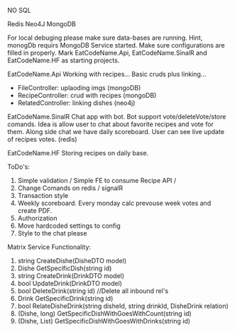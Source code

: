NO SQL

Redis
Neo4J
MongoDB

For local debuging please make sure data-bases are running.
Hint, monogDb requirs MongoDB Service started.
Make sure configurations are filled in properly.
Mark EatCodeName.Api, EatCodeName.SinalR and EatCodeName.HF as starting projects.


EatCodeName.Api
Working with recipes... Basic cruds plus linking...
- FileController: uplaoding imgs (mongoDB)
- RecipeController: crud with recipes (mongoDB)
- RelatedController: linking dishes (neo4j)

EatCodeName.SinalR
Chat app with bot. Bot support vote/deleteVote/store comands. Idea is allow user to chat about favorite recipes and vote for them.
Along side chat we have daily scoreboard. User can see live update of recipes votes. (redis)

EatCodeName.HF
Storing recipes on daily base.


ToDo's:
1. Simple validation / Simple FE to consume Recipe API /
2. Change Comands on redis / signalR
3. Transaction style
4. Weekly scoreboard. Every monday calc prevouse week votes and create PDF.
5. Authorization
6. Move hardcoded settings to config
7. Style to the chat please

Matrix Service Functionality:
1. string CreateDishe(DisheDTO model)
2. Dishe GetSpecificDish(string id)
3. string CreateDrink(DrinkDTO model)
4. bool UpdateDrink(DrinkDTO model)
5. bool DeleteDrink(string id) //Delete all inbound rel's
6. Drink GetSpecificDrink(string id)
7. bool RelateDisheDrink(string disheId, string drinkId, DisheDrink relation)
8. (Dishe, long) GetSpecificDishWithGoesWithCount(string id)
9. (Dishe, List<Drink>) GetSpecificDishWithGoesWithDrinks(string id)